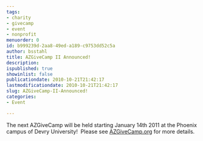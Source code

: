 ```yaml
---
tags:
- charity
- givecamp
- event
- nonprofit
menuorder: 0
id: b999239d-2aa8-49ed-a189-c9753dd52c5a
author: bsstahl
title: AZGiveCamp II Announced!
description: 
ispublished: true
showinlist: false
publicationdate: 2010-10-21T21:42:17
lastmodificationdate: 2010-10-21T21:42:17
slug: AZGiveCamp-II-Announced!
categories:
- Event

---
```


The next AZGiveCamp will be held starting January 14th 2011 at the Phoenix campus of Devry University!  Please see [AZGiveCamp.org](http://AZgivecamp.org) for more details.

